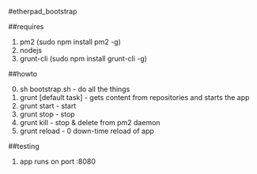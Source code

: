 #etherpad_bootstrap

##requires

1. pm2 (sudo npm install pm2 -g)
2. nodejs
3. grunt-cli (sudo npm install grunt-cli -g)


##howto

0. sh bootstrap.sh - do all the things
1. grunt [default task] - gets content from repositories and starts the app
2. grunt start - start
3. grunt stop - stop
4. grunt kill - stop & delete from pm2 daemon
5. grunt reload - 0 down-time reload of app

##testing

1. app runs on port :8080
